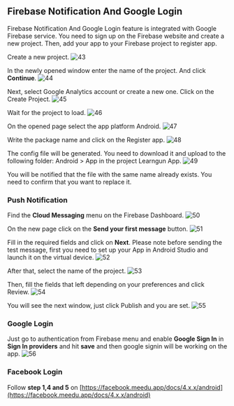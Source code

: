 ## Firebase Notification And Google Login

Firebase Notification And Google Login feature is integrated with Google Firebase service. You need to sign up on the Firebase website and create a new project. Then, add your app to your Firebase project to register app.

Create a new project.
![43](../images/43.jpg)

In the newly opened window enter the name of the project. And click **Continue**.
![44](../images/44.png)

Next, select Google Analytics account or create a new one. Click on the Create Project.
![45](../images/45.png)

Wait for the project to load.
![46](../images/46.png)

On the opened page select the app platform Android.
![47](../images/47.jpg)

Write the package name and click on the Register app.
![48](../images/48.png)

The config file will be generated. You need to download it and upload to the following folder: Android > App in the project Learngun App.
![49](../images/49.jpg)

You will be notified that the file with the same name already exists. You need to confirm that you want to replace it.

### Push Notification

Find the **Cloud Messaging** menu on the Firebase Dashboard.
![50](../images/50.png)

On the new page click on the **Send your first message** button.
![51](../images/51.png)

Fill in the required fields and click on **Next**.
Please note before sending the test message, first you need to set up your App in Android Studio and launch it on the virtual device.
![52](../images/52.png)

After that, select the name of the project.
![53](../images/53.png)

Then, fill the fields that left depending on your preferences and click Review.
![54](../images/54.png)

You will see the next window, just click Publish and you are set.
![55](../images/55.png)

### Google Login

Just go to authentication from Firebase menu and enable **Google Sign In** in **Sign In providers** and hit **save** and then google signin will be working on the  app.
![56](../images/56.png)

### Facebook Login

Follow **step 1,4 and 5** on [https://facebook.meedu.app/docs/4.x.x/android](https://facebook.meedu.app/docs/4.x.x/android)